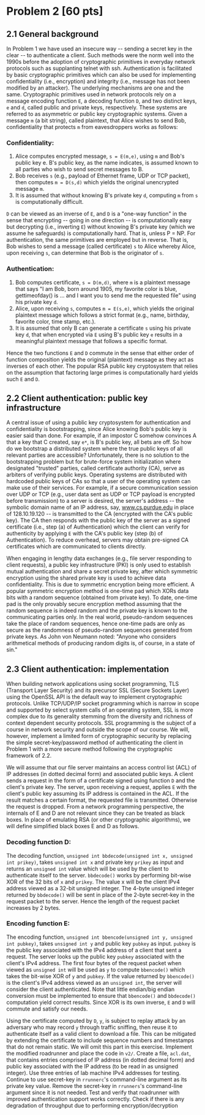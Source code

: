 # Problem 2 [60 pts]

## 2.1 General background

In Problem 1 we have used an insecure way -- sending a secret key in the clear
-- to authenticate a client. Such methods were the norm well into the 1990s
before the adoption of cryptographic primitives in everyday network protocols
such as supplanting telnet with ssh. Authentication is facilitated by basic
cryptographic primitives which can also be used for implementing confidentiality
(i.e., encryption) and integrity (i.e., message has not been modified by an
attacker). The underlying mechanisms are one and the same. Cryptographic
primitives used in network protocols rely on a message encoding function `E`, a
decoding function `D`, and two distinct keys, `e` and `d`, called public and
private keys, respectively. These systems are referred to as asymmetric or
public key cryptographic systems. Given a message `m` (a bit string), called
plaintext, that Alice wishes to send Bob, confidentiality that protects `m` from
eavesdroppers works as follows:

### Confidentiality:

1. Alice computes encrypted message, `s = E(m,e)`, using `m` and Bob's public
   key e. B's public key, as the name indicates, is assumed known to all parties
   who wish to send secret messages to B.
1. Bob receives `s` (e.g., payload of Ethernet frame, UDP or TCP packet), then
   computes `m = D(s,d)` which yields the original unencrypted message `m`.
1. It is assumed that without knowing B's private key `d`, computing `m` from
   `s` is computationally difficult.

`D` can be viewed as an inverse of `E`, and `D` is a "one-way function" in the
sense that encrypting -- going in one direction -- is computationally easy but
decrypting (i.e., inverting `E`) without knowing B's private key (which we
assume he safeguards) is computationally hard. That is, unless P = NP. For
authentication, the same primitives are employed but in reverse. That is, Bob
wishes to send a message (called certificate) `s` to Alice whereby Alice, upon
receiving `s`, can determine that Bob is the originator of `s`.

### Authentication:

1. Bob computes certificate, `s = D(m,d)`, where `m` is a plaintext message that
   says "I am Bob, born around 1905, my favorite color is blue, gettimeofday()
   is ... and I want you to send me the requested file" using his private key
   `d`.
1. Alice, upon receiving `s`, computes `m = E(s,e)`, which yields the original
   plaintext message which follows a strict format (e.g., name, birthday,
   favorite color, time stamp, etc.).
1. It is assumed that only B can generate a certificate `s` using his private
   key `d`, that when encrypted via `E` using B's public key `e` results in a
   meaningful plaintext message that follows a specific format.

Hence the two functions `E` and `D` commute in the sense that either order of
function composition yields the original (plaintext) message as they act as
inverses of each other. The popular RSA public key cryptosystem that relies on
the assumption that factoring large primes is computationally hard yields such
`E` and `D`.

## 2.2 Client authentication: public key infrastructure

A central issue of using a public key cryptosystem for authentication and
confidentiality is bootstrapping, since Alice knowing Bob's public key is easier
said than done. For example, if an impostor C somehow convinces A that a key
that C created, say `e*`, is B's public key, all bets are off. So how do we
bootstrap a distributed system where the true public keys of all relevant
parties are accessible? Unfortunately, there is no solution to the bootstrapping
problem but for brute-force system initialization where designated "trusted"
parties, called certificate authority (CA), serve as arbiters of verifying
public keys. Operating systems are distributed with hardcoded public keys of CAs
so that a user of the operating system can make use of their services. For
example, if a secure communication session over UDP or TCP (e.g., user data sent
as UDP or TCP payload is encrypted before transmission) to a server is desired,
the server's address -- the symbolic domain name of an IP address, say,
www.cs.purdue.edu in place of 128.10.19.120 -- is transmitted to the CA
(encrypted with the CA's public key). The CA then responds with the public key
of the server as a signed certificate (i.e., step (a) of Authentication) which
the client can verify for authenticity by applying `E` with the CA's public key
(step (b) of Authentication). To reduce overhead, servers may obtain pre-signed
CA certificates which are communicated to clients directly.

When engaging in lengthy data exchanges (e.g., file server responding to client
requests), a public key infrastructure (PKI) is only used to establish mutual
authentication and share a secret private key, after which symmetric encryption
using the shared private key is used to achieve data confidentiality. This is
due to symmetric encryption being more efficient. A popular symmetric encryption
method is one-time pad which XORs data bits with a random sequence (obtained
from private key). To date, one-time pad is the only provably secure encryption
method assuming that the random sequence is indeed random and the private key is
known to the communicating parties only. In the real world, pseudo-random
sequences take the place of random sequences, hence one-time pads are only as
secure as the randomness of pseudo-random sequences generated from private keys.
As John von Neumann noted: "Anyone who considers arithmetical methods of
producing random digits is, of course, in a state of sin."

## 2.3 Client authentication: implementation

When building network applications using socket programming, TLS (Transport
Layer Security) and its precursor SSL (Secure Sockets Layer) using the OpenSSL
API is the default way to implement cryptographic protocols. Unlike TCP/UDP/IP
socket programming which is narrow in scope and supported by select system calls
of an operating system, SSL is more complex due to its generality stemming from
the diversity and richness of context dependent security protocols. SSL
programming is the subject of a course in network security and outside the scope
of our course. We will, however, implement a limited form of cryptographic
security by replacing the simple secret-key/password method of authenticating
the client in Problem 1 with a more secure method following the cryptographic
framework of 2.2.

We will assume that our file server maintains an access control list (ACL) of IP
addresses (in dotted decimal form) and associated public keys. A client sends a
request in the form of a certificate signed using function `D` and the client's
private key. The server, upon receiving a request, applies `E` with the client's
public key assuming its IP address is contained in the ACL. If the result
matches a certain format, the requested file is transmitted. Otherwise the
request is dropped. From a network programming perspective, the internals of E
and D are not relevant since they can be treated as black boxes. In place of
emulating RSA (or other cryptographic algorithms), we will define simplified
black boxes E and D as follows.

### Decoding function D:

The decoding function,
`unsigned int bbdecode(unsigned int x, unsigned int prikey)`, takes
`unsigned int x` and private key `prikey` as input and returns an `unsigned int`
value which will be used by the client to authenticate itself to the server.
`bbdecode()` works by performing bit-wise XOR of the 32 bits of `x` and
`prikey`. The value x will be the client IPv4 address viewed as a 32-bit
unsigned integer. The 4-byte unsigned integer returned by `bbdecode()` will be
sent in place of the 2-byte secret-key in the request packet to the server.
Hence the length of the request packet increases by 2 bytes.

### Encoding function E:

The encoding function,
`unsigned int bbencode(unsigned int y, unsigned int pubkey)`, takes
`unsigned int y` and public key `pubkey` as input. `pubkey` is the public key
associated with the IPv4 address of a client that sent a request. The server
looks up the public key `pubkey` associated with the client's IPv4 address. The
first four bytes of the request packet when viewed as `unsigned int` will be
used as `y` to compute `bbencode()` which takes the bit-wise XOR of `y` and
`pubkey`. If the value returned by `bbencode()` is the client's IPv4 address
viewed as an `unsigned int`, the server will consider the client authenticated.
Note that little endian/big endian conversion must be implemented to ensure that
`bbencode()` and `bbdecode()` computation yield correct results. Since XOR is
its own inverse, `E` and `D` will commute and satisfy our needs.

Using the certificate computed by `D`, `y`, is subject to replay attack by an
adversary who may record `y` through traffic sniffing, then reuse it to
authenticate itself as a valid client to download a file. This can be mitigated
by extending the certificate to include sequence numbers and timestamps that do
not remain static. We will omit this part in this exercise. Implement the
modified roadrunner and place the code in `v2/`. Create a file, `acl.dat`, that
contains entries comprised of IP address (in dotted decimal form) and public key
associated with the IP address (to be read in as unsigned integer). Use three
entries of lab machine IPv4 addresses for testing. Continue to use secret-key in
`rrunnerc`'s command-line argument as its private key value. Remove the
secret-key in `rrunners`'s command-line argument since it is not needed. Test
and verify that roadrunner with improved authentication support works correctly.
Check if there is any degradation of throughput due to performing
encryption/decryption
